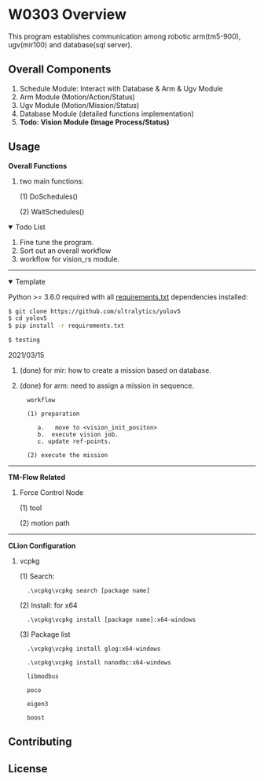 # W0303 Overview

This program establishes communication among robotic arm(tm5-900), ugv(mir100) and database(sql server).

## Overall Components

1. Schedule Module: Interact with Database & Arm & Ugv Module
2. Arm Module (Motion/Action/Status)
3. Ugv Module (Motion/Mission/Status)
4. Database Module (detailed functions implementation)
5. **Todo: Vision Module (Image Process/Status)** 

## Usage




**Overall Functions**

1. two main functions: 
   
    (1) DoSchedules()

    (2) WaitSchedules()

[comment]: <> (details template)
<details open>
<summary>Todo List</summary>

1. Fine tune the program.
2. Sort out an overall workflow
3. workflow for vision_rs module.

</details>

[comment]: <> (draw a line)
***

<details open>
<summary>Template</summary>

Python >= 3.6.0 required with all [requirements.txt](https://github.com/ultralytics/yolov5/blob/master/requirements.txt) dependencies installed:
<!-- $ sudo apt update && apt install -y libgl1-mesa-glx libsm6 libxext6 libxrender-dev -->
```bash
$ git clone https://github.com/ultralytics/yolov5
$ cd yolov5
$ pip install -r requirements.txt
```

```bash
$ testing
```

</details>



2021/03/15

1. (done) for mir: how to create a mission based on database.

2. (done) for arm: need to assign a mission in sequence.

         workflow

         (1) preparation
   
            a.   move to <vision_init_positon>
            b.  execute vision job. 
            c. update ref-points.
   
         (2) execute the mission


***
**TM-Flow Related**

1. Force Control Node

   (1) tool

   (2) motion path

***
**CLion Configuration**

1. vcpkg

   (1) Search:
   
         .\vcpkg\vcpkg search [package name]

   (2) Install: for x64

         .\vcpkg\vcpkg install [package name]:x64-windows
   
   (3) Package list

         .\vcpkg\vcpkg install glog:x64-windows

         .\vcpkg\vcpkg install nanodbc:x64-windows

         libmodbus

         poco

         eigen3

         boost

## Contributing


## License